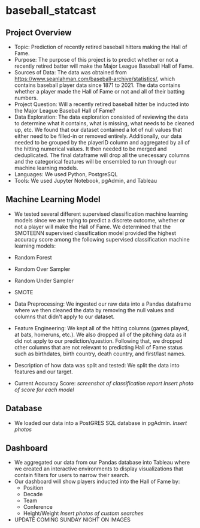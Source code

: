 # baseball_statcast

## Project Overview

- Topic: Prediction of recently retired baseball hitters making the Hall of Fame.
- Purpose: The purpose of this project is to predict whether or not a recently retired batter will make the Major League Baseball Hall of Fame.
- Sources of Data: The data was obtained from https://www.seanlahman.com/baseball-archive/statistics/, which contains baseball player data since 1871 to 2021. The data contains whether a player made the Hall of Fame or not and all of their batting numbers.
- Project Question: Will a recently retired baseball hitter be inducted into the Major League Baseball Hall of Fame?
- Data Exploration: The data exploration consisted of reviewing the data to determine what it contains, what is missing, what needs to be cleaned up, etc. We found that our dataset contained a lot of null values that either need to be filled-in or removed entirely. Additionally, our data needed to be grouped by the playerID column and aggregated by all of the hitting numerical values. It then needed to be merged and deduplicated. The final dataframe will drop all the unecessary columns and the categorical features will be ensembled to run through our machine learning models.
- Languages: We used Python, PostgreSQL
- Tools: We used Jupyter Notebook, pgAdmin, and Tableau

## Machine Learning Model
- We tested several different supervised classification machine learning models since we are trying to predict a discrete outcome, whether or not a player will make the Hall of Fame. We determined that the SMOTEENN supervised classification model provided the highest accuracy score among the following supervised classification machine learning models:
- Random Forest
- Random Over Sampler
- Random Under Sampler
- SMOTE

- Data Preprocessing: We ingested our raw data into a Pandas dataframe where we then cleaned the data by removing the null values and columns that didn't apply to our dataset.
- Feature Engineering: We kept all of the hitting columns (games played, at bats, homeruns, etc.). We also dropped all of the pitching data as it did not apply to our prediction/question. Following that, we dropped other columns that are not relevant to predicting Hall of Fame status such as birthdates, birth country, death country, and first/last names.
- Description of how data was split and tested: We split the data into features and our target.
- Current Accuracy Score: *screenshot of classification report*
  *Insert photo of score for each model*

## Database
- We loaded our data into a PostGRES SQL database in pgAdmin.
  *Insert photos*

## Dashboard
- We aggregated our data from our Pandas database into Tableau where we created an interactive environments to display visualizations that contain filters for users to narrow their search.
- Our dashboard will show players inducted into the Hall of Fame by: 
  - Position
  - Decade
  - Team
  - Conference
  - Height/Weight
   *Insert photos of custom searches*
- UPDATE COMING SUNDAY NIGHT ON IMAGES
